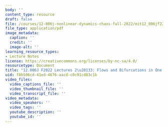 ```yaml
---
body: ''
content_type: resource
draft: false
file: /courses/12-006j-nonlinear-dynamics-chaos-fall-2022/mit12_006jf22_lec2-3.pdf
file_type: application/pdf
image_metadata:
  caption: ''
  credit: ''
  image-alt: ''
learning_resource_types:
- Lecture Notes
license: https://creativecommons.org/licenses/by-nc-sa/4.0/
resourcetype: Document
title: "12.006J F2022 Lectures 2\u20133: Flows and Bifurcations in One Dimension"
uid: f8b506cd-41ed-4676-aacd-c0c91cd83c1b
video_files:
  video_captions_file: ''
  video_thumbnail_file: ''
  video_transcript_file: ''
video_metadata:
  video_speakers: ''
  video_tags: ''
  youtube_description: ''
  youtube_id: ''
---
```

